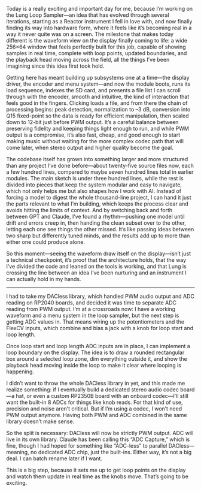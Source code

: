 
Today is a really exciting and important day for me, because I’m working on the Lung Loop Sampler—an idea that has evolved through several iterations, starting as a Reactor instrument I fell in love with, and now finally finding its way into hardware form, where it feels like it’s becoming real in a way it never quite was on a screen. The milestone that makes today different is the waveform view on the display finally coming to life: a wide 256×64 window that feels perfectly built for this job, capable of showing samples in real time, complete with loop points, updated boundaries, and the playback head moving across the field, all the things I’ve been imagining since this idea first took hold.

Getting here has meant building up subsystems one at a time—the display driver, the encoder and menu system—and now the module boots, runs its load sequence, indexes the SD card, and presents a file list I can scroll through with the encoder, smooth and intuitive, the kind of interaction that feels good in the fingers. Clicking loads a file, and from there the chain of processing begins: peak detection, normalization to –3 dB, conversion into Q15 fixed-point so the data is ready for efficient manipulation, then scaled down to 12-bit just before PWM output. It’s a careful balance between preserving fidelity and keeping things light enough to run, and while PWM output is a compromise, it’s also fast, cheap, and good enough to start making music without waiting for the more complex codec path that will come later, when stereo output and higher quality become the goal.

The codebase itself has grown into something larger and more structured than any project I’ve done before—about twenty-five source files now, each a few hundred lines, compared to maybe seven hundred lines total in earlier modules. The main sketch is under three hundred lines, while the rest is divided into pieces that keep the system modular and easy to navigate, which not only helps me but also shapes how I work with AI. Instead of forcing a model to digest the whole thousand-line project, I can hand it just the parts relevant to what I’m building, which keeps the process clear and avoids hitting the limits of context. And by switching back and forth between GPT and Claude, I’ve found a rhythm—pushing one model until drift and errors creep in, then handing the clean subset over to the other, letting each one see things the other missed. It’s like passing ideas between two sharp but differently tuned minds, and the results add up to more than either one could produce alone.

So this moment—seeing the waveform draw itself on the display—isn’t just a technical checkpoint, it’s proof that the architecture holds, that the way I’ve divided the code and leaned on the tools is working, and that Lung is crossing the line between an idea I’ve been nurturing and an instrument I can actually hold in my hands.

---

I had to take my DACless library, which handled PWM audio output and ADC reading on RP2040 boards, and decided it was time to separate ADC reading from PWM output. I’m at a crossroads now: I have a working waveform and a menu system in the loop sampler, but the next step is getting ADC values in. That means wiring up the potentiometers and the FlexCV inputs, which combine and bias a jack with a knob for loop start and loop length.

Once loop start and loop length ADC inputs are in place, I can implement a loop boundary on the display. The idea is to draw a rounded rectangular box around a selected loop zone, dim everything outside it, and show the playback head moving inside the loop to make it clear where looping is happening.

I didn’t want to throw the whole DACless library in yet, and this made me realize something: if I eventually build a dedicated stereo audio codec board—a hat, or even a custom RP2350B board with an onboard codec—I’ll still want the built-in 8 ADCs for things like knob reads. For that kind of use, precision and noise aren’t critical. But if I’m using a codec, I won’t need PWM output anymore. Having both PWM and ADC combined in the same library doesn’t make sense.

So the split is necessary: DACless will now be strictly PWM output. ADC will live in its own library. Claude has been calling this “ADC Capture,” which is fine, though I had hoped for something like “ADC-less” to parallel DACless—meaning, no dedicated ADC chip, just the built-ins. Either way, it’s not a big deal. I can batch rename later if I want.

This is a big step, because it sets me up to get loop points on the display and watch them update in real time as the knobs move. That’s going to be exciting.